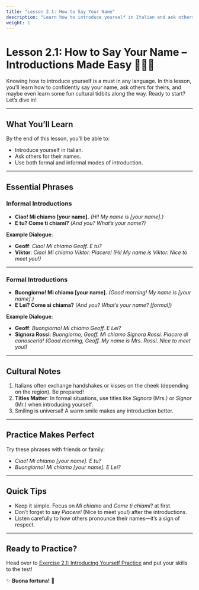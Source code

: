```yaml
---
title: "Lesson 2.1: How to Say Your Name"
description: "Learn how to introduce yourself in Italian and ask others for their names."
weight: 1
---
```


# Lesson 2.1: How to Say Your Name – Introductions Made Easy 👋🇮🇹  

Knowing how to introduce yourself is a must in any language. In this lesson, you’ll learn how to confidently say your name, ask others for theirs, and maybe even learn some fun cultural tidbits along the way. Ready to start? Let’s dive in!

---

## What You’ll Learn  

By the end of this lesson, you’ll be able to:  
- Introduce yourself in Italian.  
- Ask others for their names.  
- Use both formal and informal modes of introduction.  

---

## Essential Phrases  

### Informal Introductions  

- **Ciao! Mi chiamo [your name].** *(Hi! My name is [your name].)*  
- **E tu? Come ti chiami?** *(And you? What’s your name?)*  

**Example Dialogue**:  
- **Geoff**: *Ciao! Mi chiamo Geoff. E tu?*  
- **Viktor**: *Ciao! Mi chiamo Viktor. Piacere!* *(Hi! My name is Viktor. Nice to meet you!)*  

---

### Formal Introductions  

- **Buongiorno! Mi chiamo [your name].** *(Good morning! My name is [your name].)*  
- **E Lei? Come si chiama?** *(And you? What’s your name? [formal])*  

**Example Dialogue**:  
- **Geoff**: *Buongiorno! Mi chiamo Geoff. E Lei?*  
- **Signora Rossi**: *Buongiorno, Geoff. Mi chiamo Signora Rossi. Piacere di conoscerla!* *(Good morning, Geoff. My name is Mrs. Rossi. Nice to meet you!)*  

---

## Cultural Notes  

1. Italians often exchange handshakes or kisses on the cheek (depending on the region). Be prepared!  
2. **Titles Matter**: In formal situations, use titles like *Signora* (Mrs.) or *Signor* (Mr.) when introducing yourself.  
3. Smiling is universal! A warm smile makes any introduction better.  

---

## Practice Makes Perfect  

Try these phrases with friends or family:  
- *Ciao! Mi chiamo [your name]. E tu?*  
- *Buongiorno! Mi chiamo [your name]. E Lei?*  

---

## Quick Tips  

- Keep it simple. Focus on *Mi chiamo* and *Come ti chiami?* at first.  
- Don’t forget to say *Piacere!* (Nice to meet you!) after the introductions.  
- Listen carefully to how others pronounce their names—it’s a sign of respect.  

---

## Ready to Practice?  

Head over to [Exercise 2.1: Introducing Yourself Practice](../exercise2.1/) and put your skills to the test!  

✨ **Buona fortuna!** 🌟  
